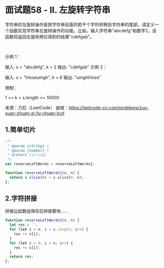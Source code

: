 # 面试题58 - II. 左旋转字符串

字符串的左旋转操作是把字符串前面的若干个字符转移到字符串的尾部。请定义一个函数实现字符串左旋转操作的功能。比如，输入字符串"abcdefg"和数字2，该函数将返回左旋转两位得到的结果"cdefgab"。

 

示例 1：

输入: s = "abcdefg", k = 2
输出: "cdefgab"
示例 2：

输入: s = "lrloseumgh", k = 6
输出: "umghlrlose"
 

限制：

1 <= k < s.length <= 10000

来源：力扣（LeetCode）
链接：https://leetcode-cn.com/problems/zuo-xuan-zhuan-zi-fu-chuan-lcof

## 1.简单切片

```js
/**
 * @param {string} s
 * @param {number} n
 * @return {string}
 */
var reverseLeftWords = reverseLeftWords2;

function reverseLeftWords1(s, n) {
  return s.slice(n) + s.slice(0, n);
};
```

## 2.字符拼接

拼接比起数组保存后拼接要快……

```js
function reverseLeftWords2(s, n) {
  let res = '';
  for (let i = n; i < s.length; i++) {
    res += s[i];
  }
  for (let i = 0; i < n; i++) {
    res += s[i];
  }
  return res;
};
```